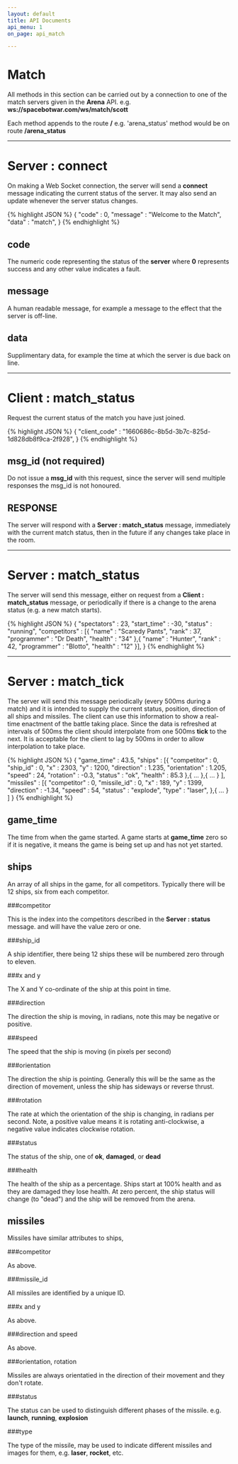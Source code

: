 ```yaml
---
layout: default
title: API Documents
api_menu: 1
on_page: api_match

---
```


Match
=====

All methods in this section can be carried out by a connection to one of the match
servers given in the **Arena** API. e.g. **ws://spacebotwar.com/ws/match/scott**

Each method appends to the route **/** e.g. 'arena_status' method would be on route **/arena_status**


---
Server : connect
================

On making a Web Socket connection, the server will send a **connect** message indicating the
current status of the server. It may also send an update whenever the server status changes.

{% highlight JSON %}
{
    "code"          : 0,
    "message"       : "Welcome to the Match",
    "data"          : "match",
}
{% endhighlight %}

code
----

The numeric code representing the status of the **server** where **0** represents success
and any other value indicates a fault.

message
-------

A human readable message, for example a message to the effect that the server is off-line.

data
----

Supplimentary data, for example the time at which the server is due back on line.



---
Client : match_status
=====================

Request the current status of the match you have just joined.

{% highlight JSON %}
{
    "client_code"   : "1660686c-8b5d-3b7c-825d-1d828db8f9ca-2f928",
}
{% endhighlight %}

msg_id (not required)
--------------------

Do not issue a **msg_id** with this request, since the server will send multiple
responses the msg_id is not honoured.

RESPONSE
--------

The server will respond with a **Server : match_status** message, immediately
with the current match status, then in the future if any changes take
place in the room.




---
Server : match_status
=====================

The server will send this message, either on request from a **Client : match_status**
message, or periodically if there is a change to the arena status (e.g.
a new match starts).

{% highlight JSON %}
{
    "spectators"    : 23,
    "start_time"    : -30,
    "status"        : "running",
    "competitors"       : [{
        "name"          : "Scaredy Pants",
        "rank"          : 37,
        "programmer"    : "Dr Death",
        "health"        : "34"
    },{
        "name"          : "Hunter",
        "rank"          : 42,
        "programmer"    : "Blotto",
        "health"        : "12"
    }],
}
{% endhighlight %}




---
Server : match_tick
===================

The server will send this message periodically (every 500ms during a match) and it
is intended to supply the current status, position, direction of all ships and
missiles. The client can use this information to show a real-time enactment of the
battle taking place. Since the data is refreshed at intervals of 500ms the client
should interpolate from one 500ms **tick** to the next. It is acceptable for the
client to lag by 500ms in order to allow interpolation to take place.

{% highlight JSON %}
{
    "game_time"     : 43.5,
    "ships"         : [{
        "competitor"    : 0,
        "ship_id"       : 0,
        "x"             : 2303,
        "y"             : 1200,
        "direction"     : 1.235,
        "orientation"   : 1.205,
        "speed"         : 24,
        "rotation"      : -0.3,
        "status"        : "ok",
        "health"        : 85.3
    },{
        ...
    },{
        ...
    }
    ],
    "missiles"      : [{
        "competitor"    : 0,
        "missile_id"    : 0,
        "x"             : 189,
        "y"             : 1399,
        "direction"     : -1.34,
        "speed"         : 54,
        "status"        : "explode",
        "type"          : "laser",
    },{
        ...
    }
    ]
}
{% endhighlight %}

game_time
---------

The time from when the game started. A game starts at **game_time** zero so
if it is negative, it means the game is being set up and has not yet started.

ships
-----

An array of all ships in the game, for all competitors. Typically there will
be 12 ships, six from each competitor.

###competitor

This is the index into the competitors described in the **Server : status** message.
and will have the value zero or one.

###ship_id

A ship identifier, there being 12 ships these will be numbered zero through to eleven.

###x and y

The X and Y co-ordinate of the ship at this point in time.

###direction

The direction the ship is moving, in radians, note this may be negative or positive.

###speed

The speed that the ship is moving (in pixels per second)

###orientation

The direction the ship is pointing. Generally this will be the same as the direction
of movement, unless the ship has sideways or reverse thrust.

###rotation

The rate at which the orientation of the ship is changing, in radians per second. 
Note, a positive value means it is rotating anti-clockwise, a negative value indicates
clockwise rotation.

###status

The status of the ship, one of **ok**, **damaged**, or **dead**

###health

The health of the ship as a percentage. Ships start at 100% health and as they are
damaged they lose health. At zero percent, the ship status will change (to "dead") and
the ship will be removed from the arena.

missiles
--------

Missiles have similar attributes to ships,

###competitor

As above.

###missile_id

All missiles are identified by a unique ID.

###x and y

As above.

###direction and speed

As above.

###orientation, rotation

Missiles are always orientatied in the direction of their movement and they don't rotate.

###status

The status can be used to distinguish different phases of the missile. e.g.
**launch**, **running**, **explosion**

###type

The type of the missile, may be used to indicate different missiles and images for them,
e.g. **laser**, **rocket**, etc.






